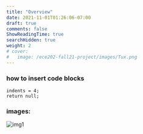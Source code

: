 ```yaml
---
title: "Overview"
date: 2021-11-01T01:26:06-07:00
draft: true
comments: false
ShowReadingTime: true
searchHidden: true
weight: 2
# cover:
#   image: /ece202-fall21-project/images/Tux.png
---
```


<!-- <base href="{{ .Site.BaseURL }}"> -->

### how to insert code blocks

    indents = 4;
    return null;

### images:

![img1](/ece202-fall21-project/images/Tux.png#center)
